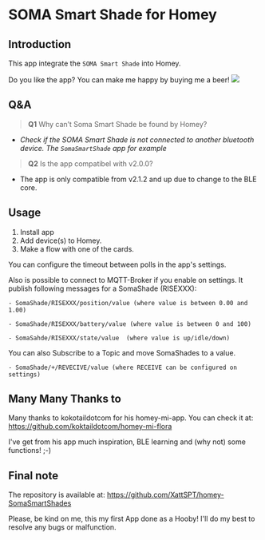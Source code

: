 # SOMA Smart Shade for Homey

## Introduction
This app integrate the `SOMA Smart Shade` into Homey.

Do you like the app? You can make me happy by buying me a beer! [![](https://img.shields.io/badge/paypal-donate-green.svg)](https://www.paypal.me/XattSPT)

## Q&amp;A

> **Q1**  Why can’t Soma Smart Shade be found by Homey?

* _Check if the SOMA Smart Shade is not connected to another bluetooth device. The  `SomaSmartShade`  app for example_

> **Q2**  Is the app compatibel with v2.0.0?

* The app is only compatible from v2.1.2 and up due to change to the BLE core.

## Usage ##
1. Install app
2. Add device(s) to Homey.
3. Make a flow with one of the cards.

You can configure the timeout between polls in the app's settings.

Also is possible to connect to MQTT-Broker if you enable on settings.
It publish following messages for a SomaShade (RISEXXX):

    - SomaShade/RISEXXX/position/value (where value is between 0.00 and 1.00)
    
    - SomaShade/RISEXXX/battery/value (where value is between 0 and 100)
    
    - SomaSahde/RISEXXX/state/value  (where value is up/idle/down)

You can also Subscribe to a Topic and move SomaShades to a value.

    - SomaShade/+/REVECIVE/value (where RECEIVE can be configured on settings)

## Many Many Thanks to ##

Many thanks to kokotaildotcom for his homey-mi-app. You can check it at: https://github.com/koktaildotcom/homey-mi-flora

I've get from his app much inspiration, BLE learning and (why not) some functions! ;-) 
  
## Final note ##
The repository is available at: https://github.com/XattSPT/homey-SomaSmartShades

Please, be kind on me, this my first App done as a Hooby! I'll do my best to resolve any bugs or malfunction.
